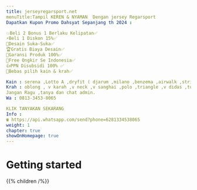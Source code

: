 ```yaml
---
title: jerseyregarsport.net
menuTitle:Tampil KEREN & NYAMAN  Dengan jersey Regarsport
Dapatkan Kupon Promo Dahsyat Sepanjang th 2024 :

💥Beli 2 Bonus 1 Berlaku Kelipatan✅
⚡Beli 1 Diskon 15%✅
🥳Desain Suka-Suka✅
🏆Gratis Biaya Desain✅
💯Garansi Produk 100%✅
🚚Free Ongkir Se Indonesia✅
👍PPN Disubsidi 100% ✅
💃Bebas pilih kain & krah✅

Kain : serena ,Lotto A ,dryfit ( djarum ,milano ,benzema ,airwalk ,strife )
Krah : oblong , v karah ,v neck ,v sanghai ,polo ,triangle ,v didas ,tumpuk ,sleting pendek ,berkrudung )
Jangan Ragu ,tanya dan chat admin.
Wa : 0813-3453-8065

KLIK TANYAKAN SEKARANG
Info :
☎️ https://api.whatsapp.com/send?phone=6281334538065
weight: 1
chapter: true
showOnHomepage: true
---
```


# Getting started

{{% children /%}}

